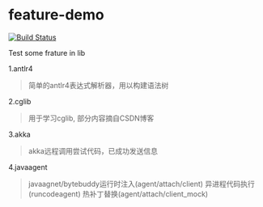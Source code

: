 # feature-demo

[![Build Status](https://travis-ci.org/wangbinquan/feature-demo.svg?branch=master)](https://travis-ci.org/wangbinquan/feature-demo)

Test some frature in lib

1.antlr4
>简单的antlr4表达式解析器，用以构建语法树

2.cglib
>用于学习cglib, 部分内容摘自CSDN博客

3.akka
>akka远程调用尝试代码，已成功发送信息

4.javaagent
>javaagnet/bytebuddy运行时注入(agent/attach/client)
>异进程代码执行(runcodeagent)
>热补丁替换(agent/attach/client_mock)

